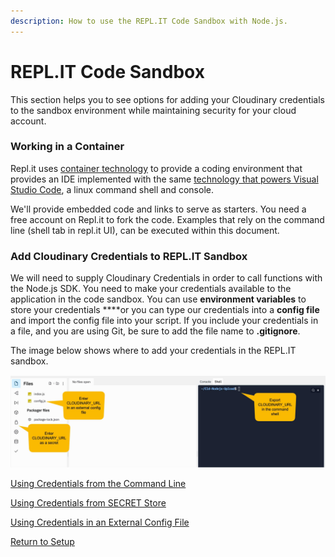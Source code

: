 ```yaml
---
description: How to use the REPL.IT Code Sandbox with Node.js.
---
```


# REPL.IT Code Sandbox

This section helps you to see options for adding your Cloudinary credentials to the sandbox environment while maintaining security for your cloud account.

### Working in a Container

Repl.it uses [container technology](https://cloud.google.com/customers/repl-it) to provide a coding environment that provides an IDE implemented with the same [technology that powers Visual Studio Code](https://www.developer.com/cloud/repl-it-an-online-editor-for-coding-or-learning/#:~:text=This%20is%20the%20same%20technology,languages%20as%20well%20as%20collaboration.), a linux command shell and console.

We'll provide embedded code and links to serve as starters.  You need a free account on Repl.it to fork the code.  Examples that rely on the command line \(shell tab in repl.it UI\), can be executed within this document.

### Add Cloudinary Credentials to REPL.IT Sandbox

 We will need to supply Cloudinary Credentials in order to call functions with the Node.js SDK.  You need to make your credentials  available to the application in the code sandbox.  You can use **environment variables** to store your credentials ****or you can type our credentials into a **config file** and import the config file into your script.  If you include your credentials in a file, and you are using Git, be sure to add the file name to **.gitignore**.

The image below shows where to add your credentials in the REPL.IT sandbox.

![Adding credentials to your application context](../../.gitbook/assets/replit-credentials.jpg)

[Using Credentials from the Command Line](using-credentials-on-the-command-line.md)

[Using Credentials from SECRET Store](using-credentials-in-secrets.md)

[Using Credentials in an External Config File](using-external-config-files.md)

[Return to Setup](../node-setup/)

### 

